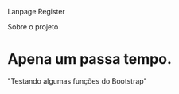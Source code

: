 Lanpage Register

Sobre o projeto


# Apena um passa tempo.

  "Testando algumas funções do Bootstrap"